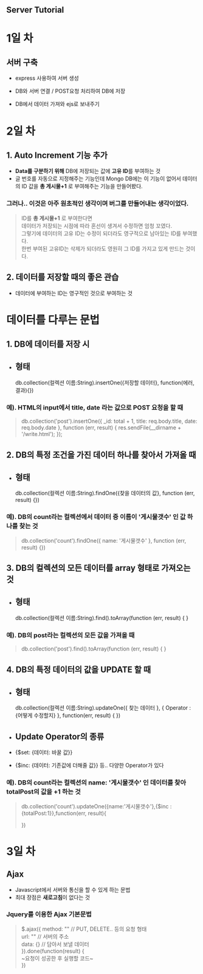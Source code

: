 ## Server Tutorial

# 1일 차

## 서버 구축

- express 사용하여 서버 생성

- DB와 서버 연결 / POST요청 처리하여 DB에 저장

- DB에서 데이터 가져와 ejs로 보내주기

# 2일 차

## 1. Auto Increment 기능 추가

- **Data를 구분하기 위해** DB에 저장되는 값에 **고유 ID**를 부여하는 것
- 글 번호를 자동으로 지정해주는 기능인데 Mongo DB에는 이 기능이 없어서 데이터의 ID 값을 **총 게시물+1** 로 부여해주는 기능을 만들어봤다.

### **그러나.. 이것은 아주 원초적인 생각이며 버그를 만들어내는 생각이었다.**

> ID를 **총 게시물+1** 로 부여한다면  
> 데이터가 저장되는 시점에 따라 혼선이 생겨서 수정하면 엄청 꼬였다.  
> 그렇기에 데이터의 고유 ID는 수정이 되더라도 영구적으로 남아있는 ID를 부여했다.  
> 한번 부여된 고유ID는 삭제가 되더라도 영원히 그 ID를 가지고 있게 만드는 것이다.

## 2. 데이터를 저장할 때의 좋은 관습

- 데이터에 부여하는 ID는 영구적인 것으로 부여하는 것

# **데이터를 다루는 문법**

## **1. DB에 데이터를 저장 시**

- ## 형태
  db.collection(컬렉션 이름:String).insertOne({저장할 데이터}, function(에러, 결과){})

### 예). HTML의 input에서 title, date 라는 값으로 **POST** 요청을 할 때

> db.collection('post').insertOne({ \_id: total + 1, title: req.body.title, date: req.body.date }, function (err, result) {
> res.sendFile(\_\_dirname + '/write.html');
> });

## **2. DB의 특정 조건을 가진 데이터 하나를 찾아서 가져올 때**

- ## 형태

  db.collection(컬렉션 이름:String).findOne({찾을 데이터의 값}, function (err, result) {})

### 예). DB의 count라는 컬렉션에서 데이터 중 이름이 '게시물갯수' 인 값 하나를 찾는 것

> db.collection('count').findOne({ name: '게시물갯수' }, function (err, result) {})

## **3. DB의 컬렉션의 모든 데이터를 array 형태로 가져오는 것**

- ## 형태

  db.collection(컬렉션 이름:String).find().toArray(function (err, result) {
  }

### 예). DB의 post라는 컬렉션의 모든 값을 가져올 때

> db.collection('post').find().toArray(function (err, result) {
> }

## **4. DB의 특정 데이터의 값을 UPDATE 할 때**

- ## 형태

  db.collection(컬렉션 이름:String).updateOne({ 찾는 데이터 }, { Operator :{어떻게 수정할지} }, function(err, result) {
  })

- ## Update Operator의 종류
- {$set: {데이터: 바꿀 값}}
- {$inc: {데이터: 기존값에 더해줄 값}} 등.. 다양한 Operator가 있다

### 예). DB의 count라는 컬렉션의 **name: '게시물갯수'** 인 데이터를 찾아 **totalPost의 값을 +1 하는 것**

> db.collection('count').updateOne({name:'게시물갯수'},{$inc : {totalPost:1}},function(err, result){
>
> })

# 3일 차

## **Ajax**

- Javascript에서 서버와 통신을 할 수 있게 하는 문법
- 최대 장점은 **새로고침**이 없다는 것

### **Jquery를 이용한 Ajax 기본문법**

> $.ajax({
> method: "" // PUT, DELETE.. 등의 요청 형태  
>  url: "" // 서버의 주소  
>  data: {} // 담아서 보낼 데이터  
> }).done(function(result) {  
>  ~요청이 성공한 후 실행할 코드~  
> })
